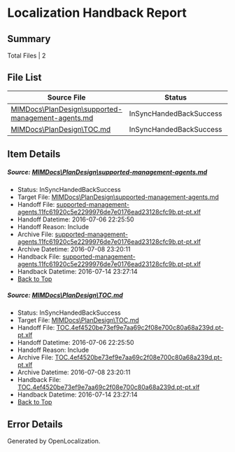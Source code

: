 # <a name='report-top'></a> Localization Handback Report

## Summary
 Total Files | 2

## File List
 Source File | Status | Details 
 ----------- | ------ | ------- 
 [MIMDocs\PlanDesign\supported-management-agents.md](https://github.com/Microsoft/MIMDocs-pr/blob/bddc8ba2deec0dfb434e26082891a5199e0a15eb/MIMDocs/PlanDesign/supported-management-agents.md) | InSyncHandedBackSuccess | [Details](#e1f18ad9bfc7946a751af0b73bba4faf0689c265247)
 [MIMDocs\PlanDesign\TOC.md](https://github.com/Microsoft/MIMDocs-pr/blob/5fa6f8f60d3ca99bc16333406663bd82ac4ec2e6/MIMDocs/PlanDesign/TOC.md) | InSyncHandedBackSuccess | [Details](#4cb419fa58037307e1352dd813e5f9b1767cfac5248)

## Item Details
##### <a name='e1f18ad9bfc7946a751af0b73bba4faf0689c265247'></a> Source: [MIMDocs\PlanDesign\supported-management-agents.md](https://github.com/Microsoft/MIMDocs-pr/blob/bddc8ba2deec0dfb434e26082891a5199e0a15eb/MIMDocs/PlanDesign/supported-management-agents.md)
* Status: InSyncHandedBackSuccess
* Target File: [MIMDocs\PlanDesign\supported-management-agents.md](https://github.com/Microsoft/MIMDocs-pr.pt-pt/blob/91f64eec3fee6409b7ca519aa69435513a2cba9b/MIMDocs/PlanDesign/supported-management-agents.md)
* Handoff File: [supported-management-agents.11fc61920c5e2299976de7e0176ead23128cfc9b.pt-pt.xlf](https://github.com/Microsoft/EM.handoff/blob/e9ae4780e94a75ef56ac18d130051b3cb1197338/ol-handoff/Microsoft/MIMDocs-pr.pt-pt/master/supported-management-agents.11fc61920c5e2299976de7e0176ead23128cfc9b.pt-pt.xlf)
* Handoff Datetime: 2016-07-06 22:25:50
* Handoff Reason: Include
* Archive File: [supported-management-agents.11fc61920c5e2299976de7e0176ead23128cfc9b.pt-pt.xlf](https://github.com/Microsoft/EM.handoff/blob/b395a6651b35b6b01923d810186b8a58cbcc5886/ol-handoff/Microsoft/MIMDocs-pr.pt-pt/master/archive/supported-management-agents.11fc61920c5e2299976de7e0176ead23128cfc9b.pt-pt.xlf)
* Archive Datetime: 2016-07-08 23:20:11
* Handback File: [supported-management-agents.11fc61920c5e2299976de7e0176ead23128cfc9b.pt-pt.xlf](https://github.com/Microsoft/EM.handback/blob/208c01d2d9064025957c68036168dbbed2360962/ol-handback/Microsoft/MIMDocs-pr.pt-pt/master/supported-management-agents.11fc61920c5e2299976de7e0176ead23128cfc9b.pt-pt.xlf)
* Handback Datetime: 2016-07-14 23:27:14
* [Back to Top](#report-top)

##### <a name='4cb419fa58037307e1352dd813e5f9b1767cfac5248'></a> Source: [MIMDocs\PlanDesign\TOC.md](https://github.com/Microsoft/MIMDocs-pr/blob/5fa6f8f60d3ca99bc16333406663bd82ac4ec2e6/MIMDocs/PlanDesign/TOC.md)
* Status: InSyncHandedBackSuccess
* Target File: [MIMDocs\PlanDesign\TOC.md](https://github.com/Microsoft/MIMDocs-pr.pt-pt/blob/91f64eec3fee6409b7ca519aa69435513a2cba9b/MIMDocs/PlanDesign/TOC.md)
* Handoff File: [TOC.4ef4520be73ef9e7aa69c2f08e700c80a68a239d.pt-pt.xlf](https://github.com/Microsoft/EM.handoff/blob/e9ae4780e94a75ef56ac18d130051b3cb1197338/ol-handoff/Microsoft/MIMDocs-pr.pt-pt/master/TOC.4ef4520be73ef9e7aa69c2f08e700c80a68a239d.pt-pt.xlf)
* Handoff Datetime: 2016-07-06 22:25:50
* Handoff Reason: Include
* Archive File: [TOC.4ef4520be73ef9e7aa69c2f08e700c80a68a239d.pt-pt.xlf](https://github.com/Microsoft/EM.handoff/blob/b395a6651b35b6b01923d810186b8a58cbcc5886/ol-handoff/Microsoft/MIMDocs-pr.pt-pt/master/archive/TOC.4ef4520be73ef9e7aa69c2f08e700c80a68a239d.pt-pt.xlf)
* Archive Datetime: 2016-07-08 23:20:11
* Handback File: [TOC.4ef4520be73ef9e7aa69c2f08e700c80a68a239d.pt-pt.xlf](https://github.com/Microsoft/EM.handback/blob/208c01d2d9064025957c68036168dbbed2360962/ol-handback/Microsoft/MIMDocs-pr.pt-pt/master/TOC.4ef4520be73ef9e7aa69c2f08e700c80a68a239d.pt-pt.xlf)
* Handback Datetime: 2016-07-14 23:27:14
* [Back to Top](#report-top)


## Error Details

Generated by OpenLocalization.
